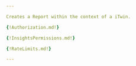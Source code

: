 ```yaml
---

Creates a Report within the context of a iTwin.

{!Authorization.md!}

{!InsightsPermissions.md!}

{!RateLimits.md!}

---
```

